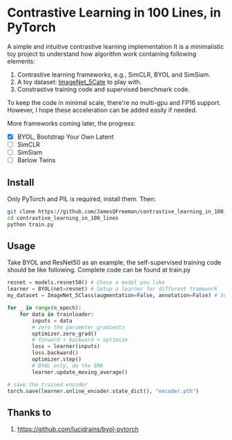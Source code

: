 # Contrastive Learning in 100 Lines, in PyTorch
 A simple and intuitive contrastive learning implementation
 It is a minimalistic toy project to understand how algorithm work containing following elements:

 1. Contrastive learning frameworks, e.g., SimCLR, BYOL and SimSiam.
 2. A toy dataset: [ImageNet_5Cate](https://github.com/thunderInfy/imagenet-5-categories) to play with.
 3. Constrastive training code and supervised benchmark code.

 To keep the code in minimal scale, there're no multi-gpu and FP16 support. However, I hope these acceleration can be added easily if needed.

More frameworks coming later, the progress:
- [x] BYOL, Bootstrap Your Own Latent
- [ ] SimCLR
- [ ] SimSiam
- [ ] Barlow Twins

## Install
Only PyTorch and PIL is required, install them. Then:

```bash
git clone https://github.com/JamesQFreeman/contrastive_learning_in_100_lines.git
cd contrastive_learning_in_100_lines
python train.py
```

## Usage
Take BYOL and ResNet50 as an example, the self-supervised training code should be like following. Complete code can be found at train.py
```python
resnet = models.resnet50() # Chose a model you like
learner = BYOL(net=resnet) # Setup a learner for different framework
my_dataset = ImageNet_5Class(augmentation=False, annotation=False) # Self-supervision so no annotation needed

for _ in range(n_epoch):
    for data in trainloader:
        inputs = data
        # zero the parameter gradients
        optimizer.zero_grad()
        # forward + backward + optimize
        loss = learner(inputs)
        loss.backward()
        optimizer.step()
        # BYOL only, do the EMA
        learner.update_moving_average()

# save the trained encoder
torch.save(learner.online_encoder.state_dict(), "encoder.pth")
```

 ## Thanks to
 1. https://github.com/lucidrains/byol-pytorch